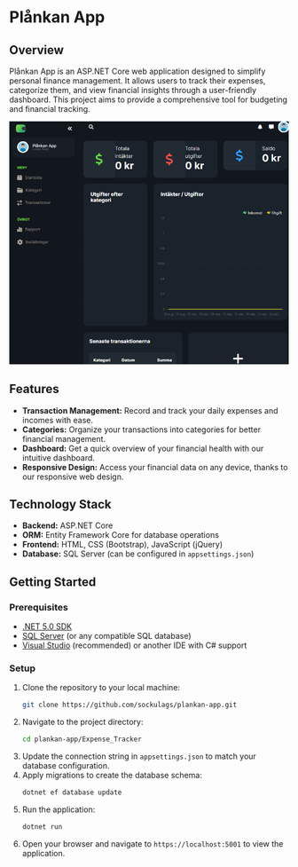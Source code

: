 # Plånkan App

## Overview
Plånkan App is an ASP.NET Core web application designed to simplify personal finance management. It allows users to track their expenses, categorize them, and view financial insights through a user-friendly dashboard. This project aims to provide a comprehensive tool for budgeting and financial tracking.

![picture](plankan-app.png)


## Features
- **Transaction Management:** Record and track your daily expenses and incomes with ease.
- **Categories:** Organize your transactions into categories for better financial management.
- **Dashboard:** Get a quick overview of your financial health with our intuitive dashboard.
- **Responsive Design:** Access your financial data on any device, thanks to our responsive web design.

## Technology Stack
- **Backend:** ASP.NET Core
- **ORM:** Entity Framework Core for database operations
- **Frontend:** HTML, CSS (Bootstrap), JavaScript (jQuery)
- **Database:** SQL Server (can be configured in `appsettings.json`)

## Getting Started

### Prerequisites
- [.NET 5.0 SDK](https://dotnet.microsoft.com/download)
- [SQL Server](https://www.microsoft.com/en-us/sql-server/sql-server-downloads) (or any compatible SQL database)
- [Visual Studio](https://visualstudio.microsoft.com/downloads/) (recommended) or another IDE with C# support

### Setup
1. Clone the repository to your local machine:
   ```bash
   git clone https://github.com/sockulags/plankan-app.git
   ```
2. Navigate to the project directory:
   ```bash
   cd plankan-app/Expense_Tracker
   ```
3. Update the connection string in `appsettings.json` to match your database configuration.
4. Apply migrations to create the database schema:
   ```bash
   dotnet ef database update
   ```
5. Run the application:
   ```bash
   dotnet run
   ```
6. Open your browser and navigate to `https://localhost:5001` to view the application.

